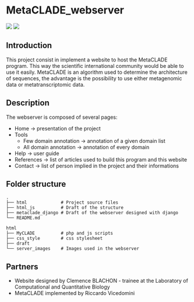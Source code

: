 # MetaCLADE_webserver
![](https://img.shields.io/badge/course-INTERSHIP-blue)
![](https://img.shields.io/badge/status-active-active)

## Introduction
This project consist in implement a website to host the MetaCLADE program. 
This way the scientific international community would be able to use it easily.
MetaCLADE is an algorithm used to determine the architecture of sequences, the advantage is the possibility to use either metagenomic data or metatranscriptomic data.


## Description
The webserver is composed of several pages:
* Home -> presentation of the project
* Tools
  * Few domain annotation -> annotation of a given domain list
  * All domain annotation -> annotation of every domain
* Help -> user guide 
* References -> list of articles used to build this program and this website
* Contact -> list of person implied in the project and their informations
## Folder structure
```
.
├── html             # Project source files
├── html_js          # Draft of the structure
├── metaclade_django # Draft of the webserver designed with django
└── README.md

html
├── MyCLADE          # php and js scripts
├── css_style        # css stylesheet
├── draft           
└── server_images    # Images used in the webserver
```

## Partners
* Website designed by Clemence BLACHON - trainee at the Laboratory of Computational and Quantitative Biology
* MetaCLADE implemented by Riccardo Vicedomini
